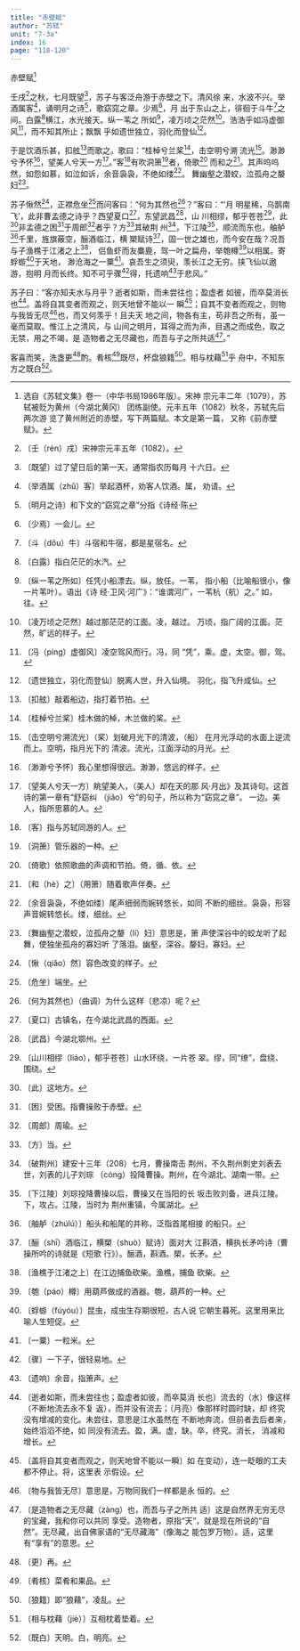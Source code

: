 ```yaml
---
title: "赤壁赋"
author: "苏轼"
unit: "7-3a"
index: 16
page: "118-120"
---
```


赤壁赋[^1-a]

壬戌[^1-b]之秋，七月既望[^1-c]，苏子与客泛舟游于赤壁之下。清风徐
来，水波不兴。举酒属客[^1-d]，诵明月之诗[^1-e]，歌窈窕之章。少焉[^1-f]，月
出于东山之上，徘徊于斗牛[^1-g]之间。白露[^1-h]横江，水光接天。纵一苇之
所如[^1-i]，凌万顷之茫然[^1-j]。浩浩乎如冯虚御风[^1-k]，而不知其所止；飘飘
乎如遗世独立，羽化而登仙[^1-l]。

于是饮酒乐甚，扣舷[^1-m]而歌之。歌曰：“桂棹兮兰桨[^1-n]，击空明兮溯
流光[^1-o]。渺渺兮予怀[^1-p]，望美人兮天一方[^1-q]。”客[^1-r]有吹洞箫[^1-s]者，倚歌[^1-t]
而和之[^1-u]。其声呜呜然，如怨如慕，如泣如诉，余音袅袅，不绝如缕[^1-v]。
舞幽壑之潜蛟，泣孤舟之嫠妇[^1-w]。

[^1-a]:  选自《苏轼文集》卷一（中华书局1986年版）。宋神
    宗元丰二年（1079），苏轼被贬为黄州（今湖北黄冈）
    团练副使。元丰五年（1082）秋冬，苏轼先后两次游
    览了黄州附近的赤壁，写下两篇赋。本文是第一篇，
    又称《前赤壁赋》。
[^1-b]:  〔壬（rén）戌〕宋神宗元丰五年（1082）。
[^1-c]:  〔既望〕过了望日后的第一天，通常指农历每月
    十六日。
[^1-d]:  〔举酒属（zhǔ）客〕举起酒杯，劝客人饮酒。属，
    劝请。
[^1-e]:  〔明月之诗〕和下文的“窈窕之章”分指《诗经·陈
[^1-f]:  〔少焉〕一会儿。
[^1-g]:  〔斗（dǒu）牛〕斗宿和牛宿，都是星宿名。
[^1-h]:  〔白露〕指白茫茫的水汽。
[^1-i]:  〔纵一苇之所如〕任凭小船漂去。纵，放任。一苇，
    指小船（比喻船很小，像一片苇叶）。语出《诗
    经·卫风·河广》：“谁谓河广，一苇杭（航）之。”
    如，往。
[^1-j]:  〔凌万顷之茫然〕越过那茫茫的江面。凌，越过。
    万顷，指广阔的江面。茫然，旷远的样子。
[^1-k]:  〔冯（píng）虚御风〕凌空驾风而行。冯，同
    “凭”，乘。虚，太空。御，驾。
[^1-l]:  〔遗世独立，羽化而登仙〕脱离人世，升入仙境。
    羽化，指飞升成仙。
[^1-m]:  〔扣舷〕敲着船边，指打着节拍。
[^1-n]:  〔桂棹兮兰桨〕桂木做的棹，木兰做的桨。
[^1-o]:  〔击空明兮溯流光〕（桨）划破月光下的清波，（船）
    在月光浮动的水面上逆流而上。空明，指月光下的
    清波。流光，江面浮动的月光。
[^1-p]:  〔渺渺兮予怀〕我心里想得很远。渺渺，悠远的样子。
[^1-q]:  〔望美人兮天一方〕眺望美人，（美人）却在天的那
    风·月出》及其诗句。这首诗的第一章有“舒窈纠
    （jiǎo）兮”的句子，所以称为“窈窕之章”。
    一边。美人，指所思慕的人。
[^1-r]:  〔客〕指与苏轼同游的人。
[^1-s]:  〔洞箫〕管乐器的一种。
[^1-t]:  〔倚歌〕依照歌曲的声调和节拍。倚，循、依。
[^1-u]:  〔和（hè）之〕（用箫）随着歌声伴奏。
[^1-v]:  〔余音袅袅，不绝如缕〕尾声细弱而婉转悠长，如同
    不断的细丝。袅袅，形容声音婉转悠长。缕，细丝。
[^1-w]:  〔舞幽壑之潜蛟，泣孤舟之嫠（lí）妇〕意思是，箫
    声使深谷中的蛟龙听了起舞，使独坐孤舟的寡妇听
    了落泪。幽壑，深谷。嫠妇，寡妇。

苏子愀然[^2-a]，正襟危坐[^2-b]而问客曰：“何为其然也[^2-c]？”客曰：“‘月
明星稀，乌鹊南飞’，此非曹孟德之诗乎？西望夏口[^2-d]，东望武昌[^2-e]，山
川相缪，郁乎苍苍[^2-f]，此[^2-g]非孟德之困[^2-h]于周郎[^2-i]者乎？方[^2-j]其破荆
州[^2-k]，下江陵[^2-l]，顺流而东也，舳舻[^2-m]千里，旌旗蔽空，酾酒临江，横
槊赋诗[^2-n]，固一世之雄也，而今安在哉？况吾与子渔樵于江渚之上[^2-o]，
侣鱼虾而友麋鹿，驾一叶之扁舟，举匏樽[^2-p]以相属。寄蜉蝣[^2-q]于天地，
渺沧海之一粟[^2-r]。哀吾生之须臾，羡长江之无穷。挟飞仙以遨游，抱明
月而长终。知不可乎骤[^2-s]得，托遗响[^2-t]于悲风。”

苏子曰：“客亦知夫水与月乎？逝者如斯，而未尝往也；盈虚者
如彼，而卒莫消长也[^2-u]。盖将自其变者而观之，则天地曾不能以一
瞬[^3-a]；自其不变者而观之，则物与我皆无尽[^3-b]也，而又何羡乎！且夫天
地之间，物各有主，苟非吾之所有，虽一毫而莫取。惟江上之清风，与
山间之明月，耳得之而为声，目遇之而成色，取之无禁，用之不竭，是
造物者之无尽藏也，而吾与子之所共适[^3-c]。”

[^2-a]:  〔愀（qiǎo）然〕容色改变的样子。
[^2-b]:  〔危坐〕端坐。
[^2-c]:  〔何为其然也〕（曲调）为什么这样（悲凉）呢？
[^2-d]:  〔夏口〕古镇名，在今湖北武昌的西面。
[^2-e]:  〔武昌〕今湖北鄂州。
[^2-f]:  〔山川相缪（liáo），郁乎苍苍〕山水环绕，一片苍
    翠。缪，同“缭”，盘绕、围绕。
[^2-g]:  〔此〕这地方。
[^2-h]:  〔困〕受困。指曹操败于赤壁。
[^2-i]:  〔周郎〕周瑜。
[^2-j]:  〔方〕当。
[^2-k]:  〔破荆州〕建安十三年（208）七月，曹操南击
    荆州，不久荆州刺史刘表去世，刘表的儿子刘琮
    （cóng）投降曹操。荆州，在今湖北、湖南一带。
[^2-l]:  〔下江陵〕刘琮投降曹操以后，曹操又在当阳的长
    坂击败刘备，进兵江陵。下，攻占。江陵，当时为
    荆州重镇，今属湖北。
[^2-m]:  〔舳舻（zhúlú）〕船头和船尾的并称，泛指首尾相接
    的船只。
[^2-n]:  〔酾（shī）酒临江，横槊（shuò）赋诗〕面对大
    江斟酒，横执长矛吟诗（曹操所吟的诗就是《短歌
    行》）。酾酒，斟酒。槊，长矛。
[^2-o]:  〔渔樵于江渚之上〕在江边捕鱼砍柴。渔樵，捕鱼
    砍柴。
[^2-p]:  〔匏（páo）樽〕用葫芦做成的酒器。匏，葫芦的一种。
[^2-q]:  〔蜉蝣（fúyóu）〕昆虫，成虫生存期很短，古人说
    它朝生暮死。这里用来比喻人生短促。
[^2-r]:  〔一粟〕一粒米。
[^2-s]:  〔骤〕一下子，很轻易地。
[^2-t]:  〔遗响〕余音，指箫声。
[^2-u]:  〔逝者如斯，而未尝往也；盈虚者如彼，而卒莫消
    长也〕流去的（水）像这样（不断地流去永不复
    返），而并没有流去；（月亮）像那样时圆时缺，却
    终究没有增减的变化。未尝往，意思是江水虽然在
    不断地奔流，但前者去后者来，始终滔滔不绝，如
    同没有流去。盈，满。虚，缺。卒，终究。消长，
    消减和增长。

客喜而笑，洗盏更[^3-d]酌。肴核[^3-e]既尽，杯盘狼籍[^3-f]。相与枕藉[^3-g]乎
舟中，不知东方之既白[^3-h]。

[^3-a]:  〔盖将自其变者而观之，则天地曾不能以一瞬〕如
    在变动），连一眨眼的工夫都不停止。将，这里表
    示假设。
[^3-b]:  〔物与我皆无尽〕意思是，万物同我们一样都是永
    恒的。
[^3-c]:  〔是造物者之无尽藏（zàng）也，而吾与子之所共
    适〕这是自然界无穷无尽的宝藏，我和你可以共同
    享受。造物者，原指“天”，就是现在所说的“自
    然”。无尽藏，出自佛家语的“无尽藏海”（像海之
    能包罗万物）。适，这里有“享有”的意思。
[^3-d]:  〔更〕再。
[^3-e]:  〔肴核〕菜肴和果品。
[^3-f]:  〔狼籍〕即“狼藉”，凌乱。
[^3-g]:  〔相与枕藉（jiè）〕互相枕着垫着。
[^3-h]:  〔既白〕天明。白，明亮。

